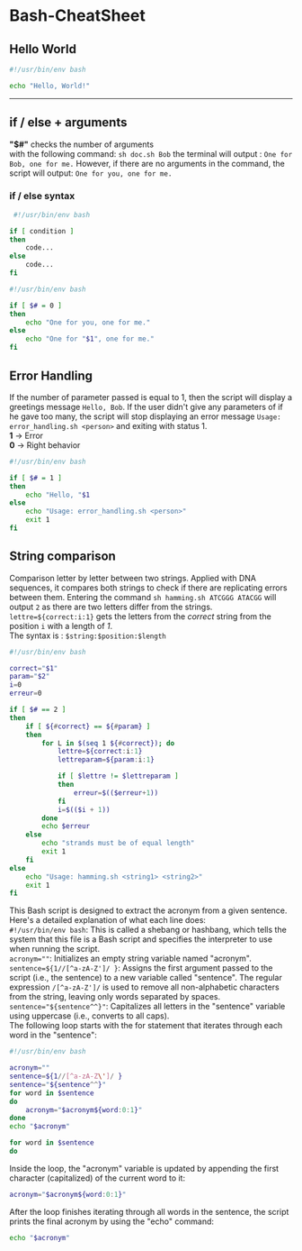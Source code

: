 # Bash-CheatSheet

## Hello World

```bash
#!/usr/bin/env bash

echo "Hello, World!" 
```
<hr>

## if / else + arguments
**"$#"** checks the number of arguments  
with the following command: `sh doc.sh Bob` the terminal will output : `One for Bob, one for me.`
However, if there are no arguments in the command, the script will output: `One for you, one for me.`
### if / else syntax
```bash
 #!/usr/bin/env bash

if [ condition ]
then
    code...
else
    code...
fi
```

```bash
#!/usr/bin/env bash

if [ $# = 0 ]
then
    echo "One for you, one for me."
else
    echo "One for "$1", one for me."
fi
```

## Error Handling
If the number of parameter passed is equal to 1, then the script will display a greetings message `Hello, Bob`.
If the user didn't give any parameters of if he gave too many, the script will stop displaying an error message `Usage: error_handling.sh <person>` and exiting with status 1.  
**1** -> Error  
**0** -> Right behavior  

```bash
#!/usr/bin/env bash

if [ $# = 1 ]
then
    echo "Hello, "$1
else
    echo "Usage: error_handling.sh <person>"
    exit 1
fi
```

## String comparison
Comparison letter by letter between two strings. Applied with DNA sequences, it compares both strings to check if there are replicating errors between them.
Entering the command `sh hamming.sh ATCGGG ATACGG` will output `2` as there are two letters differ from the strings.
`lettre=${correct:i:1}` gets the letters from the *correct* string from the position `i` with a length of *1*.  
The syntax is : `$string:$position:$length`
```bash
#!/usr/bin/env bash

correct="$1"
param="$2"
i=0
erreur=0

if [ $# == 2 ]
then
    if [ ${#correct} == ${#param} ]
    then
        for L in $(seq 1 ${#correct}); do
            lettre=${correct:i:1}
            lettreparam=${param:i:1}

            if [ $lettre != $lettreparam ]
            then
                erreur=$(($erreur+1))
            fi
            i=$(($i + 1))
        done
        echo $erreur
    else
        echo "strands must be of equal length"
        exit 1
    fi
else
    echo "Usage: hamming.sh <string1> <string2>"
    exit 1
fi
```

This Bash script is designed to extract the acronym from a given sentence. Here's a detailed explanation of what each line does:  
`#!/usr/bin/env bash`: This is called a shebang or hashbang, which tells the system that this file is a Bash script and specifies the interpreter to use when running the script.  
`acronym=""`: Initializes an empty string variable named "acronym".  
`sentence=${1//[^a-zA-Z']/ }`: Assigns the first argument passed to the script (i.e., the sentence) to a new variable called "sentence". The regular expression `/[^a-zA-Z']/` is used to remove all non-alphabetic characters from the string, leaving only words separated by spaces.  
`sentence="${sentence^^}"`: Capitalizes all letters in the "sentence" variable using uppercase (i.e., converts to all caps).  
The following loop starts with the for statement that iterates through each word in the "sentence":  

```bash
#!/usr/bin/env bash

acronym=""
sentence=${1//[^a-zA-Z\']/ }
sentence="${sentence^^}"
for word in $sentence
do
    acronym="$acronym${word:0:1}"
done
echo "$acronym"

```

```bash
for word in $sentence
do
```
Inside the loop, the "acronym" variable is updated by appending the first character (capitalized) of the current word to it:

```bash
acronym="$acronym${word:0:1}"
```
After the loop finishes iterating through all words in the sentence, the script prints the final acronym by using the "echo" command:

```bash
echo "$acronym"
```


